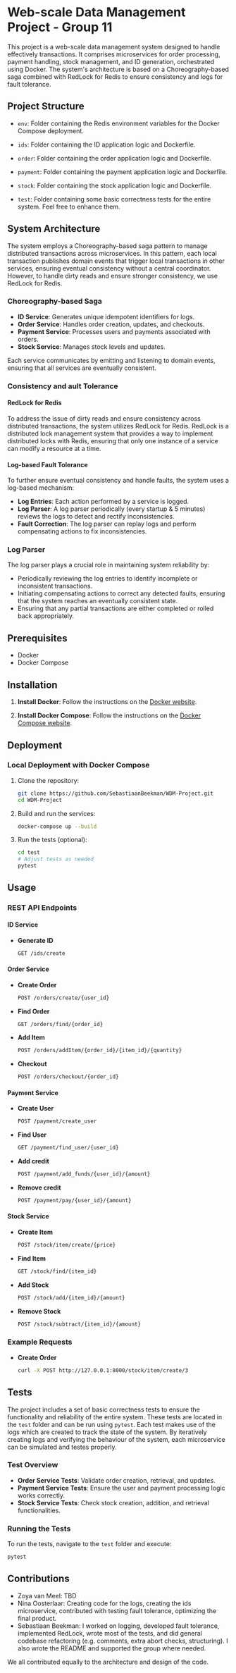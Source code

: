 # Web-scale Data Management Project - Group 11

This project is a web-scale data management system designed to handle effectively transactions. It comprises microservices for order processing, payment handling, stock management, and ID generation, orchestrated using Docker. The system's architecture is based on a Choreography-based saga combined with RedLock for Redis to ensure consistency and logs for fault tolerance.

## Project Structure

- `env`: 
    Folder containing the Redis environment variables for the Docker Compose deployment.

- `ids`: 
    Folder containing the ID application logic and Dockerfile.

- `order`: 
    Folder containing the order application logic and Dockerfile.

- `payment`: 
    Folder containing the payment application logic and Dockerfile.

- `stock`: 
    Folder containing the stock application logic and Dockerfile.

- `test`: 
    Folder containing some basic correctness tests for the entire system. Feel free to enhance them.

## System Architecture

The system employs a Choreography-based saga pattern to manage distributed transactions across microservices. In this pattern, each local transaction publishes domain events that trigger local transactions in other services, ensuring eventual consistency without a central coordinator. However, to handle dirty reads and ensure stronger consistency, we use RedLock for Redis.

### Choreography-based Saga

- **ID Service**: Generates unique idempotent identifiers for logs.
- **Order Service**: Handles order creation, updates, and checkouts.
- **Payment Service**: Processes users and payments associated with orders.
- **Stock Service**: Manages stock levels and updates.

Each service communicates by emitting and listening to domain events, ensuring that all services are eventually consistent.

### Consistency and ault Tolerance

#### RedLock for Redis

To address the issue of dirty reads and ensure consistency across distributed transactions, the system utilizes RedLock for Redis. RedLock is a distributed lock management system that provides a way to implement distributed locks with Redis, ensuring that only one instance of a service can modify a resource at a time.

#### Log-based Fault Tolerance

To further ensure eventual consistency and handle faults, the system uses a log-based mechanism:

- **Log Entries**: Each action performed by a service is logged.
- **Log Parser**: A log parser periodically (every startup & 5 minutes) reviews the logs to detect and rectify inconsistencies.
- **Fault Correction**: The log parser can replay logs and perform compensating actions to fix inconsistencies.

### Log Parser

The log parser plays a crucial role in maintaining system reliability by:

- Periodically reviewing the log entries to identify incomplete or inconsistent transactions.
- Initiating compensating actions to correct any detected faults, ensuring that the system reaches an eventually consistent state.
- Ensuring that any partial transactions are either completed or rolled back appropriately.

## Prerequisites

- Docker
- Docker Compose

## Installation

1. **Install Docker**: Follow the instructions on the [Docker website](https://docs.docker.com/get-docker/).

2. **Install Docker Compose**: Follow the instructions on the [Docker Compose website](https://docs.docker.com/compose/install/).

## Deployment

### Local Deployment with Docker Compose

1. Clone the repository:
    ```sh
    git clone https://github.com/SebastiaanBeekman/WDM-Project.git
    cd WDM-Project
    ```

2. Build and run the services:
    ```sh
    docker-compose up --build
    ```

3. Run the tests (optional):
    ```sh
    cd test
    # Adjust tests as needed
    pytest
    ```

## Usage

### REST API Endpoints

#### ID Service

- **Generate ID**
    ```sh
    GET /ids/create
    ```

#### Order Service

- **Create Order**
    ```sh
    POST /orders/create/{user_id}
    ```

- **Find Order**
    ```sh
    GET /orders/find/{order_id}
    ```

- **Add Item**
    ```sh
    POST /orders/addItem/{order_id}/{item_id}/{quantity}
    ```

- **Checkout**
    ```sh
    POST /orders/checkout/{order_id}
    ```

#### Payment Service

- **Create User**
    ```sh
    POST /payment/create_user
    ```

- **Find User**
    ```sh
    GET /payment/find_user/{user_id}
    ```

- **Add credit**
    ```sh
    POST /payment/add_funds/{user_id}/{amount}
    ```

- **Remove credit**
    ```sh
    POST /payment/pay/{user_id}/{amount}
    ```

#### Stock Service

- **Create Item**
    ```sh
    POST /stock/item/create/{price}
    ```

- **Find Item**
    ```sh
    GET /stock/find/{item_id}
    ```

- **Add Stock**
    ```sh
    POST /stock/add/{item_id}/{amount}
    ```

- **Remove Stock**
    ```sh
    POST /stock/subtract/{item_id}/{amount}
    ```

### Example Requests

- **Create Order**
    ```sh
    curl -X POST http://127.0.0.1:8000/stock/item/create/3
    ```

## Tests

The project includes a set of basic correctness tests to ensure the functionality and reliability of the entire system. These tests are located in the `test` folder and can be run using `pytest`. Each test makes use of the logs which are created to track the state of the system. By iteratively creating logs and verifying the behaviour of the system, each microservice can be simulated and testes properly. 

### Test Overview
- **Order Service Tests**: Validate order creation, retrieval, and updates.
- **Payment Service Tests**: Ensure the user and payment processing logic works correctly.
- **Stock Service Tests**: Check stock creation, addition, and retrieval functionalities.

### Running the Tests

To run the tests, navigate to the `test` folder and execute:

```sh
pytest
```

## Contributions

* Zoya van Meel: TBD
* Nina Oosterlaar: Creating code for the logs, creating the ids microservice, contributed with testing fault tolerance, optimizing the final product.
* Sebastiaan Beekman: I worked on logging, developed fault tolerance, implemented RedLock, wrote most of the tests, and did general codebase refactoring (e.g. comments, extra abort checks, structuring). I also wrote the README and supported the group where needed.

We all contributed equally to the architecture and design of the code.